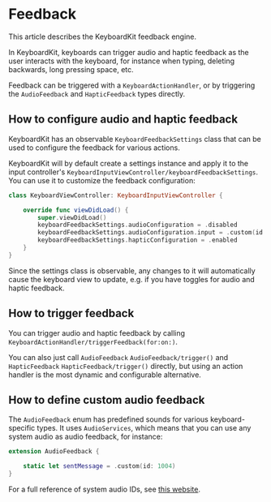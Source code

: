 # Feedback

This article describes the KeyboardKit feedback engine.

In KeyboardKit, keyboards can trigger audio and haptic feedback as the user interacts with the keyboard, for instance when typing, deleting backwards, long pressing space, etc. 

Feedback can be triggered with a ``KeyboardActionHandler``, or by triggering the ``AudioFeedback`` and ``HapticFeedback`` types directly.



## How to configure audio and haptic feedback

KeyboardKit has an observable ``KeyboardFeedbackSettings`` class that can be used to configure the feedback for various actions.

KeyboardKit will by default create a settings instance and apply it to the input controller's ``KeyboardInputViewController/keyboardFeedbackSettings``. You can use it to customize the feedback configuration:

```swift
class KeyboardViewController: KeyboardInputViewController {

    override func viewDidLoad() {
        super.viewDidLoad()
        keyboardFeedbackSettings.audioConfiguration = .disabled
        keyboardFeedbackSettings.audioConfiguration.input = .custom(id: 1329)
        keyboardFeedbackSettings.hapticConfiguration = .enabled
    }
}
```

Since the settings class is observable, any changes to it will automatically cause the keyboard view to update, e.g. if you have toggles for audio and haptic feedback.



## How to trigger feedback

You can trigger audio and haptic feedback by calling ``KeyboardActionHandler/triggerFeedback(for:on:)``.

You can also just call ``AudioFeedback`` ``AudioFeedback/trigger()`` and ``HapticFeedback``  ``HapticFeedback/trigger()`` directly, but using an action handler is the most dynamic and configurable alternative.



## How to define custom audio feedback

The ``AudioFeedback`` enum has predefined sounds for various keyboard-specific types. It uses `AudioServices`, which means that you can use any system audio as audio feedback, for instance:

```swift
extension AudioFeedback {

    static let sentMessage = .custom(id: 1004)
}
```

For a full reference of system audio IDs, see [this website](https://iphonedev.wiki/index.php/AudioServices).
